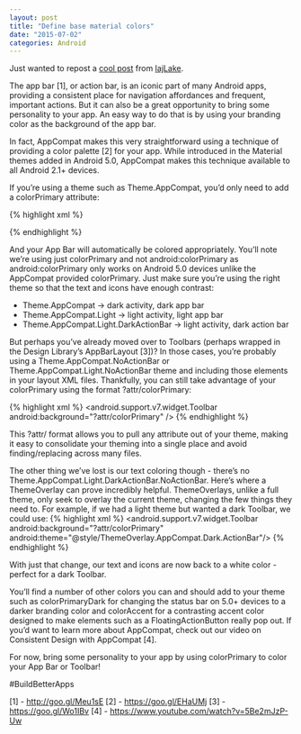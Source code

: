 ```yaml
---
layout: post
title: "Define base material colors"
date: "2015-07-02"
categories: Android 
---
```


Just wanted to repost a [cool post](https://plus.google.com/+AndroidDevelopers/posts/AV2ooBWY1iy)
from [IajLake](https://plus.google.com/+IanLake).

The app bar [1], or action bar, is an iconic part of many Android apps, providing a consistent place for navigation affordances and frequent, important actions. But it can also be a great opportunity to bring some personality to your app. An easy way to do that is by using your branding color as the background of the app bar.

In fact, AppCompat makes this very straightforward using a technique of providing a color palette [2] for your app. While introduced in the Material themes added in Android 5.0, AppCompat makes this technique available to all Android 2.1+ devices.

If you’re using a theme such as Theme.AppCompat, you’d only need to add a colorPrimary attribute:

{% highlight xml %}
<style name="AppTheme" parent="@style/Theme.AppCompat">
<item name="colorPrimary">@color/primary</item>
</style>
{% endhighlight %}

And your App Bar will automatically be colored appropriately. You’ll note we’re using just colorPrimary and not android:colorPrimary as android:colorPrimary only works on Android 5.0 devices unlike the AppCompat provided colorPrimary. Just make sure you’re using the right theme so that the text and icons have enough contrast:
- Theme.AppCompat -> dark activity, dark app bar
- Theme.AppCompat.Light -> light activity, light app bar
- Theme.AppCompat.Light.DarkActionBar -> light activity, dark action bar

But perhaps you’ve already moved over to Toolbars (perhaps wrapped in the Design Library’s AppBarLayout [3])? In those cases, you’re probably using a Theme.AppCompat.NoActionBar or Theme.AppCompat.Light.NoActionBar theme and including those elements in your layout XML files. Thankfully, you can still take advantage of your colorPrimary using the format ?attr/colorPrimary:

{% highlight xml %}
<android.support.v7.widget.Toolbar
android:background="?attr/colorPrimary" />
{% endhighlight %}

This ?attr/ format allows you to pull any attribute out of your theme, making it easy to consolidate your theming into a single place and avoid finding/replacing across many files.

The other thing we’ve lost is our text coloring though - there’s no Theme.AppCompat.Light.DarkActionBar.NoActionBar. Here’s where a ThemeOverlay can prove incredibly helpful. ThemeOverlays, unlike a full theme, only seek to overlay the current theme, changing the few things they need to. For example, if we had a light theme but wanted a dark Toolbar, we could use:
{% highlight xml %}
<android.support.v7.widget.Toolbar
android:background="?attr/colorPrimary"
android:theme="@style/ThemeOverlay.AppCompat.Dark.ActionBar"/>
{% endhighlight %}

With just that change, our text and icons are now back to a white color - perfect for a dark Toolbar.

You’ll find a number of other colors you can and should add to your theme such as colorPrimaryDark for changing the status bar on 5.0+ devices to a darker branding color and colorAccent for a contrasting accent color designed to make elements such as a FloatingActionButton really pop out. If you’d want to learn more about AppCompat, check out our video on Consistent Design with AppCompat [4].

For now, bring some personality to your app by using colorPrimary to color your App Bar or Toolbar!

#BuildBetterApps

[1] - http://goo.gl/Meu1sE
[2] - https://goo.gl/EHaUMj
[3] - https://goo.gl/Wo1IBv
[4] - https://www.youtube.com/watch?v=5Be2mJzP-Uw﻿
